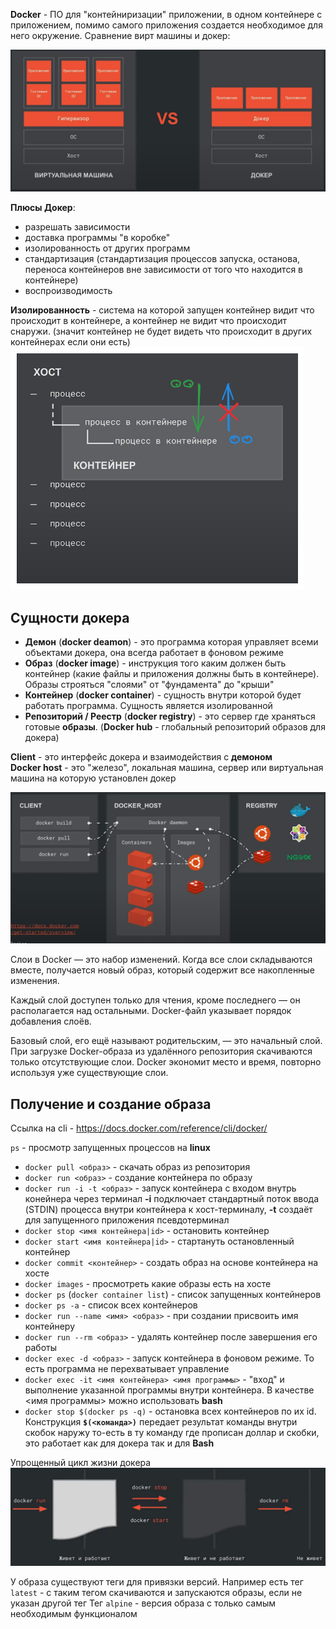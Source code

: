 **Docker** - ПО для "контейниризации" приложении, в одном контейнере с приложением, помимо самого приложения создается необходимое для него окружение.
Сравнение вирт машины и докер:

![alt text](./pictures/docker_cs_vm.png)

**Плюсы Докер**:
- разрешать зависимости
- доставка программы "в коробке"
- изолированность от других программ
- стандартизация (стандартизация процессов запуска, останова, переноса контейнеров вне зависимости от того что находится в контейнере)
- воспроизводимость

**Изолированность** - система на которой запущен контейнер видит что происходит в контейнере, а контейнер не видит что происходит снаружи. (значит контейнер не будет видеть что происходит в других контейнерах если они есть)
![alt text](./pictures/isolation.png)

## Сущности докера
- **Демон** (**docker deamon**) - это программа которая управляет всеми объектами докера, она всегда работает в фоновом режиме
- **Образ** (**docker image**) - инструкция того каким должен быть контейнер (какие файлы и приложения должны быть в контейнере). Образы строяться "слоями" от "фундамента" до "крыши"
- **Контейнер** (**docker container**) - сущность внутри которой будет работать программа. Сущность является изолированной 
- **Репозиторий / Реестр** (**docker registry**) - это сервер где храняться готовые **образы**. (**Docker hub** - глобальный репозиторий образов для докера)


**Client** - это интерфейс докера и взаимодействия с **демоном**  
**Docker host** - это "железо", локальная машина, сервер или виртуальная машина на которую установлен докер

![alt text](./pictures/docker_entities.png)


Слои в Docker — это набор изменений. Когда все слои складываются вместе, получается новый образ, который содержит все накопленные изменения. 

Каждый слой доступен только для чтения, кроме последнего — он располагается над остальными. Docker-файл указывает порядок добавления слоёв.

Базовый слой, его ещё называют родительским, — это начальный слой. При загрузке Docker-образа из удалённого репозитория скачиваются только отсутствующие слои. Docker экономит место и время, повторно используя уже существующие слои.


## Получение и создание образа
Ссылка на cli - https://docs.docker.com/reference/cli/docker/

`ps` - просмотр запущенных процессов на **linux**

- `docker pull <образ>` - скачать образ из репозитория
- `docker run <образ>` - создание контейнера по образу
- `docker run -i -t <образ>` - запуск контейнера с входом внутрь конейнера через терминал **-i** подключает стандартный поток ввода (STDIN) процесса внутри контейнера к хост-терминалу, **-t** создаёт для запущенного приложения псевдотерминал
- `docker stop <имя контейнера|id>` - остановить контейнер
- `docker start <имя контейнера|id>` - стартануть остановленный контейнер
- `docker commit <контейнер>` - создать образ на основе контейнера на хосте
- `docker images` - просмотреть какие образы есть на хосте
- `docker ps` (`docker container list`) - список запущенных контейнеров
- `docker ps -a` - список всех контейнеров 
- `docker run --name <имя> <образ>` - при создании присвоить имя контейнеру
- `docker run --rm <образ>` - удалять контейнер после завершения его работы
- `docker exec -d <образ>` - запуск контейнера в фоновом режиме. То есть программа не перехватывает управление
- `docker exec -it <имя контейнера> <имя программы>` - "вход"  и выполнение указанной программы внутри контейнера. В качестве <имя программы> можно использовать **bash**
- `docker stop $(docker ps -q)` - остановка всех контейнеров по их id. Конструкция **`$(<команда>)`** передает результат команды внутри скобок наружу то-есть в ту команду где прописан доллар и скобки, это работает как для докера так и для **Bash**


Упрощенный цикл жизни докера
![alt text](./pictures/docker_live_cycle.png)

У образа существуют теги для привязки версий.
Например есть тег `latest` - с таким тегом скачиваются и запускаются образы, если не указан другой тег
Тег `alpine` - версия образа с только самым необходимым функционалом